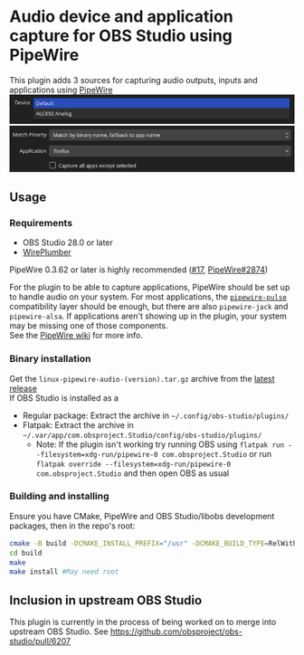 # Audio device and application capture for OBS Studio using PipeWire 

This plugin adds 3 sources for capturing audio outputs, inputs and applications using [PipeWire](https://pipewire.org)
![Device capture properties](assets/device-capture.png)
![App capture properties](assets/app-capture.png)

## Usage
### Requirements
- OBS Studio 28.0 or later
- [WirePlumber](https://pipewire.pages.freedesktop.org/wireplumber/)

PipeWire 0.3.62 or later is highly recommended ([#17](https://github.com/dimtpap/obs-pipewire-audio-capture/issues/17), [PipeWire#2874](https://gitlab.freedesktop.org/pipewire/pipewire/-/issues/2874))

For the plugin to be able to capture applications, PipeWire should be set up to handle audio on your system.
For most applications, the [`pipewire-pulse`](https://gitlab.freedesktop.org/pipewire/pipewire/-/wikis/FAQ#should-i-uninstall-everything-pulseaudio)
compatibility layer should be enough, but there are also `pipewire-jack` and `pipewire-alsa`.
If applications aren't showing up in the plugin, your system may be missing one of those components.  
See the [PipeWire wiki](https://gitlab.freedesktop.org/pipewire/pipewire/-/wikis/home) for more info.

### Binary installation
Get the `linux-pipewire-audio-(version).tar.gz` archive from the [latest release](https://github.com/dimtpap/obs-pipewire-audio-capture/releases/latest)  
If OBS Studio is installed as a
- Regular package: Extract the archive in `~/.config/obs-studio/plugins/`
- Flatpak: Extract the archive in `~/.var/app/com.obsproject.Studio/config/obs-studio/plugins/`  
  - Note: If the plugin isn't working try running OBS using `flatpak run --filesystem=xdg-run/pipewire-0 com.obsproject.Studio`
  or run `flatpak override --filesystem=xdg-run/pipewire-0 com.obsproject.Studio` and then open OBS as usual

### Building and installing
Ensure you have CMake, PipeWire and OBS Studio/libobs development packages, then in the repo's root:
```sh
cmake -B build -DCMAKE_INSTALL_PREFIX="/usr" -DCMAKE_BUILD_TYPE=RelWithDebInfo
cd build
make
make install #May need root
```
## Inclusion in upstream OBS Studio

This plugin is currently in the process of being worked on to merge into upstream OBS Studio. See https://github.com/obsproject/obs-studio/pull/6207
